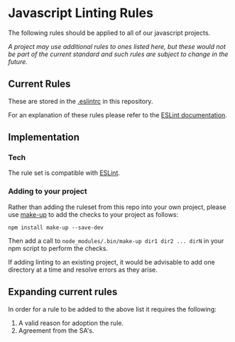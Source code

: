# Javascript Linting Rules

The following rules should be applied to all of our javascript projects.

_A project may use additional rules to ones listed here, but these would not be part of the current standard and such rules are subject to change in the future._

## Current Rules

These are stored in the [.eslintrc](https://github.com/holidayextras/culture/.eslintrc) in this repository.

For an explanation of these rules please refer to the [ESLint documentation](http://eslint.org/docs/rules/).

## Implementation

### Tech

The rule set is compatible with [ESLint](http://eslint.org/).

### Adding to your project

Rather than adding the ruleset from this repo into your own project, please use [make-up](https://github.com/holidayextras/make-up) to add the checks
to your project as follows:

    npm install make-up --save-dev

Then add a call to `node_modules/.bin/make-up dir1 dir2 ... dirN` in your npm script to perform the checks.

If adding linting to an existing project, it would be advisable to add one directory at a time and resolve errors as they arise.

## Expanding current rules

In order for a rule to be added to the above list it requires the following:

1. A valid reason for adoption the rule.
1. Agreement from the SA's.
